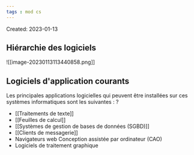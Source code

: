 ```yaml
---
tags : mod cs
---
```

Created: 2023-01-13

## Hiérarchie des logiciels
![[image-20230113113440858.png]]

## Logiciels d'application courants
Les principales applications logicielles qui peuvent être installées sur ces systèmes informatiques sont les suivantes :
?
- [[Traitements de texte]]  
- [[Feuilles de calcul]]  
- [[Systèmes de gestion de bases de données (SGBD)]]  
- [[Clients de messagerie]]  
- Navigateurs web Conception assistée par ordinateur (CAO) 
- Logiciels de traitement graphique

